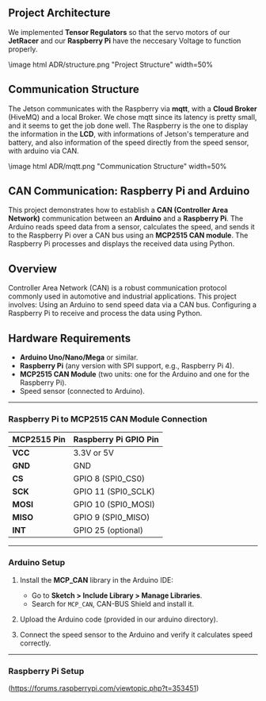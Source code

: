 
## Project Architecture

We implemented **Tensor Regulators** so that the servo motors of our **JetRacer** and our **Raspberry Pi** have the neccesary Voltage to function properly.

\image html ADR/structure.png "Project Structure" width=50%

## Communication Structure

The Jetson communicates with the Raspberry via **mqtt**, with a **Cloud Broker** (HiveMQ) and a local Broker. We chose mqtt since its latency is pretty small, and it seems to get the job done well. The Raspberry is the one to display the information in the **LCD**, with informations of Jetson's temperature and battery, and  also information of the speed directly from the speed sensor, with arduino via CAN.

\image html ADR/mqtt.png "Communication Structure" width=50%

## CAN Communication: Raspberry Pi and Arduino
This project demonstrates how to establish a **CAN (Controller Area Network)** communication between an **Arduino** and a **Raspberry Pi**. The Arduino reads speed data from a sensor, calculates the speed, and sends it to the Raspberry Pi over a CAN bus using an **MCP2515 CAN module**. The Raspberry Pi processes and displays the received data using Python.

## Overview
Controller Area Network (CAN) is a robust communication protocol commonly used in automotive and industrial applications. This project involves:
  Using an Arduino to send speed data via a CAN bus.
  Configuring a Raspberry Pi to receive and process the data using Python.

## Hardware Requirements
- **Arduino Uno/Nano/Mega** or similar.
- **Raspberry Pi** (any version with SPI support, e.g., Raspberry Pi 4).
- **MCP2515 CAN Module** (two units: one for the Arduino and one for the Raspberry Pi).
- Speed sensor (connected to Arduino).
---

### Raspberry Pi to MCP2515 CAN Module Connection
| MCP2515 Pin   | Raspberry Pi GPIO Pin |
|---------------|------------------------|
| **VCC**       | 3.3V or 5V            |
| **GND**       | GND                   |
| **CS**        | GPIO 8 (SPI0_CS0)     |
| **SCK**       | GPIO 11 (SPI0_SCLK)   |
| **MOSI**      | GPIO 10 (SPI0_MOSI)   |
| **MISO**      | GPIO 9 (SPI0_MISO)    |
| **INT**       | GPIO 25 (optional)    |

---

### Arduino Setup
1. Install the **MCP_CAN** library in the Arduino IDE:
   - Go to **Sketch > Include Library > Manage Libraries**.
   - Search for `MCP_CAN`, CAN-BUS Shield and install it.

2. Upload the Arduino code (provided in our arduino directory).

3. Connect the speed sensor to the Arduino and verify it calculates speed correctly.

---

### Raspberry Pi Setup
(https://forums.raspberrypi.com/viewtopic.php?t=353451)
